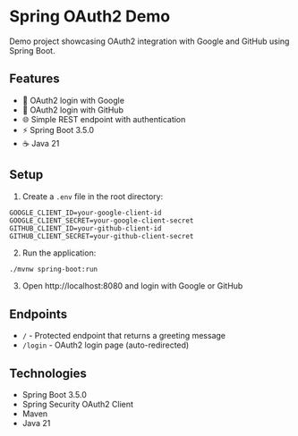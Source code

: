 # Spring OAuth2 Demo

Demo project showcasing OAuth2 integration with Google and GitHub using Spring Boot.

## Features

- 🔐 OAuth2 login with Google
- 🔐 OAuth2 login with GitHub  
- 🌐 Simple REST endpoint with authentication
- ⚡ Spring Boot 3.5.0
- ☕ Java 21

## Setup

1. Create a `.env` file in the root directory:
```env
GOOGLE_CLIENT_ID=your-google-client-id
GOOGLE_CLIENT_SECRET=your-google-client-secret
GITHUB_CLIENT_ID=your-github-client-id
GITHUB_CLIENT_SECRET=your-github-client-secret
```

2. Run the application:
```bash
./mvnw spring-boot:run
```

3. Open http://localhost:8080 and login with Google or GitHub

## Endpoints

- `/` - Protected endpoint that returns a greeting message
- `/login` - OAuth2 login page (auto-redirected)

## Technologies

- Spring Boot 3.5.0
- Spring Security OAuth2 Client
- Maven
- Java 21